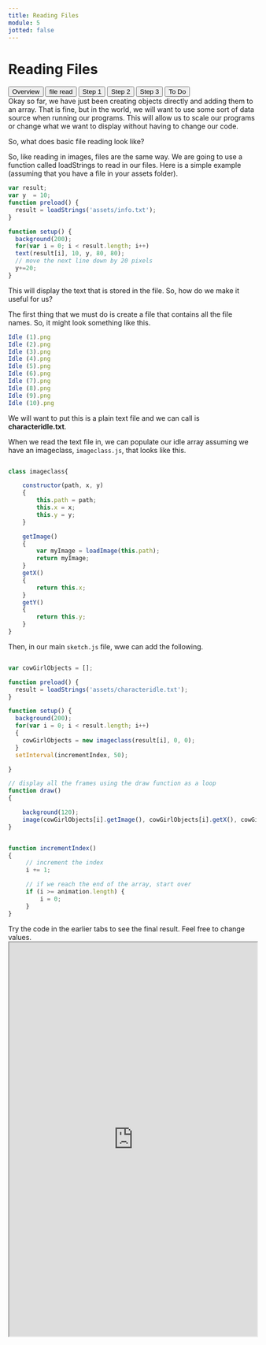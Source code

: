 ```yaml
---
title: Reading Files
module: 5
jotted: false
---
```


# Reading Files
<div class="tab">
  <button class="tablinks active" onclick="openTab(event, 'Overview')">Overview</button>
  <button class="tablinks" onclick="openTab(event, 'fileread')">file read</button>
  <button class="tablinks" onclick="openTab(event, 'step1')">Step 1</button>
  <button class="tablinks" onclick="openTab(event, 'step2')">Step 2</button>
  <button class="tablinks" onclick="openTab(event, 'step3')">Step 3</button>
  <button class="tablinks" onclick="openTab(event, 'ToDo')">To Do</button>
 
</div>

<div id="Overview" class="tabcontent" style="display:block"  >
<div class="tabhtml" markdown="1">
Okay so far, we have just been creating objects directly and adding them to an array. That is fine, but in the world, we will want to use some sort of data source when running our programs.  This will allow us to scale our programs or change what we want to display without having to change our code.

So, what does basic file reading look like?

</div>
</div>
<div id="fileread" class="tabcontent">
<div class="tabhtml" markdown="1">

So, like reading in images, files are the same way.  We are going to use a function called loadStrings to read in our files.  Here is a simple example (assuming that you have a file in your assets folder).

```js
var result;
var y  = 10;
function preload() {
  result = loadStrings('assets/info.txt');
}

function setup() {
  background(200);
  for(var i = 0; i < result.length; i++)
  text(result[i], 10, y, 80, 80);
  // move the next line down by 20 pixels
  y+=20;
}
```

This will display the text that is stored in the file.  So, how do we make it useful for us?

</div>
</div>

<div id="step1" class="tabcontent">
<div class="tabhtml" markdown="1">

The first thing that we must do is create a file that contains all the file names.  So, it might look something like this.

```js
Idle (1).png
Idle (2).png
Idle (3).png
Idle (4).png
Idle (5).png
Idle (6).png
Idle (7).png
Idle (8).png
Idle (9).png
Idle (10).png

```

We will want to put this is a plain text file and we can call is **characteridle.txt**.

</div>
</div>

<div id="step2" class="tabcontent">
<div class="tabhtml" markdown="1">

When we read the text file in, we can populate our idle array assuming we have an imageclass, `imageclass.js`, that looks like this.

```js

class imageclass{

    constructor(path, x, y)
    {
        this.path = path;
        this.x = x;
        this.y = y;
    }

    getImage()
    {
        var myImage = loadImage(this.path);
        return myImage;
    }
    getX()
    {
        return this.x;
    }
    getY()
    {
        return this.y;
    }
}

```
</div>
</div>

<div id="step3" class="tabcontent">
<div class="tabhtml" markdown="1">

Then, in our main `sketch.js` file, wwe can add the following.

```js

var cowGirlObjects = [];

function preload() {
  result = loadStrings('assets/characteridle.txt');
}

function setup() {
  background(200);
  for(var i = 0; i < result.length; i++)
  {
    cowGirlObjects = new imageclass(result[i], 0, 0);
  }
  setInterval(incrementIndex, 50);

}

// display all the frames using the draw function as a loop
function draw() 
{

    background(120);
    image(cowGirlObjects[i].getImage(), cowGirlObjects[i].getX(), cowGirlObjects[i].getY());
}


function incrementIndex()
{
     // increment the index
     i += 1;

     // if we reach the end of the array, start over
     if (i >= animation.length) {
         i = 0;
     }
}
```
</div>
</div>

<div id="ToDo" class="tabcontent">
<div class="tabhtml" markdown="1">
Try the code in the earlier tabs to see the final result. Feel free to change values.

<iframe src="https://editor.p5js.org/" width="100%" height="800px"></iframe>
</div>
</div>